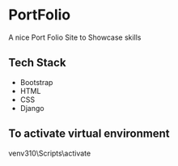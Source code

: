# PortFolio

A nice Port Folio Site to Showcase skills

## Tech Stack

- Bootstrap
- HTML
- CSS
- Django

## To activate virtual environment

venv310\Scripts\activate
